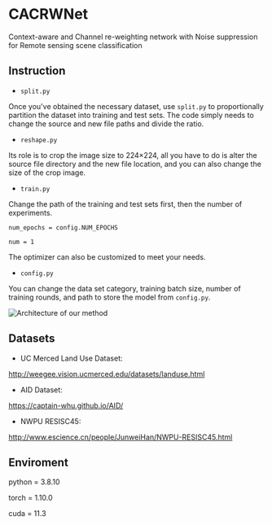 # CACRWNet
Context-aware and Channel re-weighting network with Noise suppression for Remote sensing scene classification

## Instruction
* `split.py`

Once you've obtained the necessary dataset, use `split.py` to proportionally partition the dataset into training and test sets. The code simply needs to change the source and new file paths and divide the ratio.

* `reshape.py`

Its role is to crop the image size to 224×224, all you have to do is alter the source file directory and the new file location, and you can also change the size of the crop image.

* `train.py`

Change the path of the training and test sets first, then the number of experiments.
 
  `num_epochs = config.NUM_EPOCHS`
  
  `num = 1`

The optimizer can also be customized to meet your needs.

* `config.py`

You can change the data set category, training batch size, number of training rounds, and path to store the model from `config.py`.

![Architecture of our method](https://github.com/LI-ziq/CACRWNet/blob/main/img/all.png)

## Datasets

* UC Merced Land Use Dataset:

http://weegee.vision.ucmerced.edu/datasets/landuse.html

* AID Dataset:

https://captain-whu.github.io/AID/

* NWPU RESISC45:

http://www.escience.cn/people/JunweiHan/NWPU-RESISC45.html

## Enviroment

python = 3.8.10

torch = 1.10.0

cuda = 11.3


